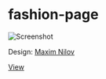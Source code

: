 # fashion-page

![Screenshot](https://cdn.dribbble.com/users/2079794/screenshots/4888809/034_tony_and_guy_mnv_1_001_.jpg)

Design: [Maxim Nilov](https://dribbble.com/shots/4888809-Toni-Guy)


[View](https://vigorous-meitner-9035de.netlify.app/)

